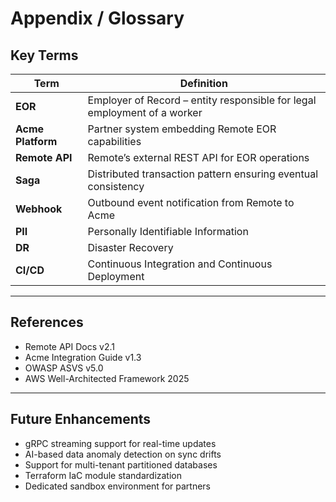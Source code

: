 # Appendix / Glossary

## Key Terms
| Term | Definition |
|------|-------------|
| **EOR** | Employer of Record – entity responsible for legal employment of a worker |
| **Acme Platform** | Partner system embedding Remote EOR capabilities |
| **Remote API** | Remote’s external REST API for EOR operations |
| **Saga** | Distributed transaction pattern ensuring eventual consistency |
| **Webhook** | Outbound event notification from Remote to Acme |
| **PII** | Personally Identifiable Information |
| **DR** | Disaster Recovery |
| **CI/CD** | Continuous Integration and Continuous Deployment |

---

## References
- Remote API Docs v2.1  
- Acme Integration Guide v1.3  
- OWASP ASVS v5.0  
- AWS Well-Architected Framework 2025  

---

## Future Enhancements
- gRPC streaming support for real-time updates  
- AI-based data anomaly detection on sync drifts  
- Support for multi-tenant partitioned databases  
- Terraform IaC module standardization  
- Dedicated sandbox environment for partners

